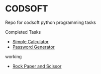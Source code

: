 # CODSOFT
Repo for codsoft python programming tasks

Completed Tasks 

* [Simple Calculator](TASK2.py)
* [Password Generator](TASK3.py)

working

* [Rock Paper and Scissor](TASK4.py)
